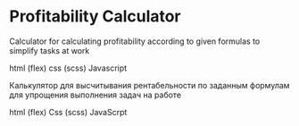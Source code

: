 # Profitability Calculator
Calculator for calculating profitability according to given formulas to simplify tasks at work

html (flex)
css (scss)
Javascript

Калькулятор для высчитывания рентабельности по заданным формулам для упрощения выполнения задач на работе

html (flex)
Css (scss)
JavaScrpt

